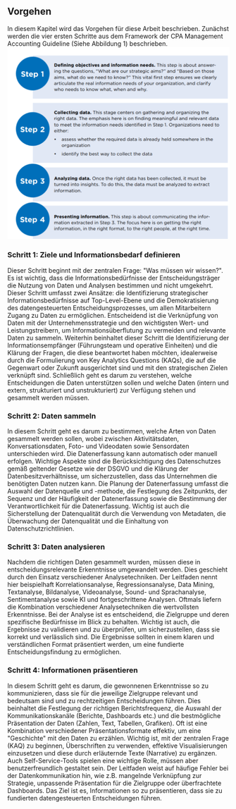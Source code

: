## Vorgehen
In diesem Kapitel wird das Vorgehen für diese Arbeit beschrieben. Zunächst werden die vier ersten Schritte aus dem Framework der CPA Management Accounting Guideline (Siehe Abbildung 1) beschrieben.
![from Data to decisions](assets/images/from_data_to_decisions.png)

### Schritt 1: Ziele und Informationsbedarf definieren
Dieser Schritt beginnt mit der zentralen Frage: "Was müssen wir wissen?". Es ist wichtig, dass die Informationsbedürfnisse der Entscheidungsträger die Nutzung von Daten und Analysen bestimmen und nicht umgekehrt. Dieser Schritt umfasst zwei Ansätze: die Identifizierung strategischer Informationsbedürfnisse auf Top-Level-Ebene und die Demokratisierung des datengesteuerten Entscheidungsprozesses, um allen Mitarbeitern Zugang zu Daten zu ermöglichen. Entscheidend ist die Verknüpfung von Daten mit der Unternehmensstrategie und den wichtigsten Wert- und Leistungstreibern, um Informationsüberflutung zu vermeiden und relevante Daten zu sammeln. Weiterhin beinhaltet dieser Schritt die Identifizierung der Informationsempfänger (Führungsteam und operative Einheiten) und die Klärung der Fragen, die diese beantwortet haben möchten, idealerweise durch die Formulierung von Key Analytics Questions (KAQs), die auf die Gegenwart oder Zukunft ausgerichtet sind und mit den strategischen Zielen verknüpft sind. Schließlich geht es darum zu verstehen, welche Entscheidungen die Daten unterstützen sollen und welche Daten (intern und extern, strukturiert und unstrukturiert) zur Verfügung stehen und gesammelt werden müssen.

### Schritt 2: Daten sammeln
In diesem Schritt geht es darum zu bestimmen, welche Arten von Daten gesammelt werden sollen, wobei zwischen Aktivitätsdaten, Konversationsdaten, Foto- und Videodaten sowie Sensordaten unterschieden wird. Die Datenerfassung kann automatisch oder manuell erfolgen. Wichtige Aspekte sind die Berücksichtigung des Datenschutzes gemäß geltender Gesetze wie der DSGVO und die Klärung der Datenbesitzverhältnisse, um sicherzustellen, dass das Unternehmen die benötigten Daten nutzen kann. Die Planung der Datenerfassung umfasst die Auswahl der Datenquelle und -methode, die Festlegung des Zeitpunkts, der Sequenz und der Häufigkeit der Datenerfassung sowie die Bestimmung der Verantwortlichkeit für die Datenerfassung. Wichtig ist auch die Sicherstellung der Datenqualität durch die Verwendung von Metadaten, die Überwachung der Datenqualität und die Einhaltung von Datenschutzrichtlinien.

### Schritt 3: Daten analysieren
Nachdem die richtigen Daten gesammelt wurden, müssen diese in entscheidungsrelevante Erkenntnisse umgewandelt werden. Dies geschieht durch den Einsatz verschiedener Analysetechniken. Der Leitfaden nennt hier beispielhaft Korrelationsanalyse, Regressionsanalyse, Data Mining, Textanalyse, Bildanalyse, Videoanalyse, Sound- und Sprachanalyse, Sentimentanalyse sowie KI und fortgeschrittene Analysen. Oftmals liefern die Kombination verschiedener Analysetechniken die wertvollsten Erkenntnisse. Bei der Analyse ist es entscheidend, die Zielgruppe und deren spezifische Bedürfnisse im Blick zu behalten. Wichtig ist auch, die Ergebnisse zu validieren und zu überprüfen, um sicherzustellen, dass sie korrekt und verlässlich sind. Die Ergebnisse sollten in einem klaren und verständlichen Format präsentiert werden, um eine fundierte Entscheidungsfindung zu ermöglichen.

### Schritt 4: Informationen präsentieren
In diesem Schritt geht es darum, die gewonnenen Erkenntnisse so zu kommunizieren, dass sie für die jeweilige Zielgruppe relevant und bedeutsam sind und zu rechtzeitigen Entscheidungen führen. Dies beinhaltet die Festlegung der richtigen Berichtsfrequenz, die Auswahl der Kommunikationskanäle (Berichte, Dashboards etc.) und die bestmögliche Präsentation der Daten (Zahlen, Text, Tabellen, Grafiken). Oft ist eine Kombination verschiedener Präsentationsformate effektiv, um eine "Geschichte" mit den Daten zu erzählen. Wichtig ist, mit der zentralen Frage (KAQ) zu beginnen, Überschriften zu verwenden, effektive Visualisierungen einzusetzen und diese durch erläuternde Texte (Narrative) zu ergänzen. Auch Self-Service-Tools spielen eine wichtige Rolle, müssen aber benutzerfreundlich gestaltet sein. Der Leitfaden weist auf häufige Fehler bei der Datenkommunikation hin, wie z.B. mangelnde Verknüpfung zur Strategie, unpassende Präsentation für die Zielgruppe oder überfrachtete Dashboards. Das Ziel ist es, Informationen so zu präsentieren, dass sie zu fundierten datengesteuerten Entscheidungen führen.